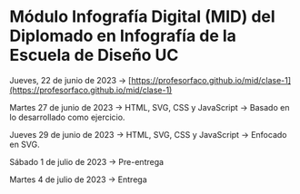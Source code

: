 # Módulo Infografía Digital (MID) del Diplomado en Infografía de la Escuela de Diseño UC

Jueves, 22 de junio de 2023 → [https://profesorfaco.github.io/mid/clase-1](https://profesorfaco.github.io/mid/clase-1)

Martes 27 de junio de 2023 → HTML, SVG, CSS y JavaScript → Basado en lo desarrollado como ejercicio.

Jueves 29 de junio  de 2023 → HTML, SVG, CSS y JavaScript → Enfocado en SVG.

Sábado 1 de julio de 2023 → Pre-entrega

Martes 4 de julio de 2023 → Entrega

